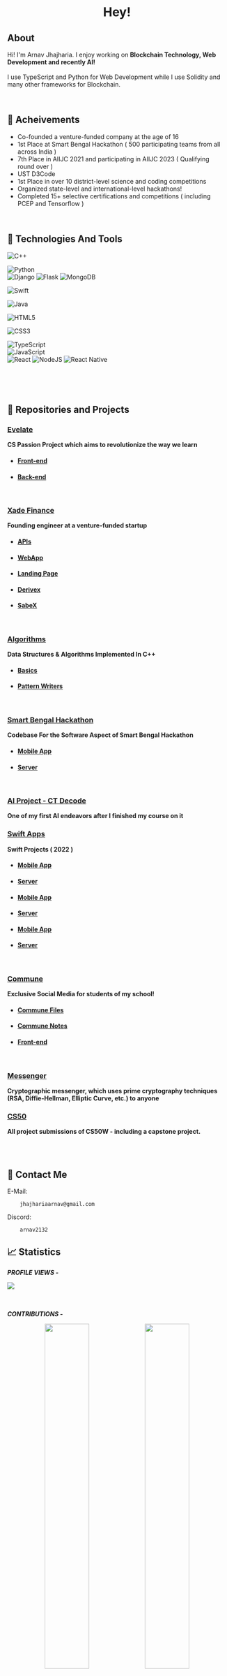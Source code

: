 
<h1 align='center'> Hey! </h1>




<h2> About </h2>


Hi! I'm Arnav Jhajharia. I enjoy working on <b>Blockchain Technology, Web Development and recently AI!</b>
<br> 
<br> 
I use TypeScript and Python for Web Development while I use Solidity and many other frameworks for Blockchain.

<br>

<h2>🏅  Acheivements</h2>

- Co-founded a venture-funded company at the age of 16
- 1st Place at Smart Bengal Hackathon ( 500 participating teams from all across India )  
- 7th Place in AIIJC 2021 and participating in AIIJC 2023 ( Qualifying round over )
- UST D3Code
- 1st Place in over 10 district-level science and coding competitions
- Organized state-level and international-level hackathons!
- Completed 15+ selective certifications and competitions ( including PCEP and Tensorflow )
  
<br>

<h2>🔧  Technologies And Tools </h2>

![C++](https://img.shields.io/badge/c++-%2300599C.svg?style=for-the-badge&logo=c%2B%2B&logoColor=white)

![Python](https://img.shields.io/badge/python-3670A0?style=for-the-badge&logo=python&logoColor=ffdd54)<br>
![Django](https://img.shields.io/badge/django-%23092E20.svg?style=for-the-badge&logo=django&logoColor=white)
![Flask](https://img.shields.io/badge/flask-%23000.svg?style=for-the-badge&logo=flask&logoColor=white)
![MongoDB](https://img.shields.io/badge/mongodb-%23000.svg?style=for-the-badge&logo=mongodb&logoColor=white)

![Swift](https://img.shields.io/badge/swift-F54A2A?style=for-the-badge&logo=swift&logoColor=white)

![Java](https://img.shields.io/badge/java-%23ED8B00.svg?style=for-the-badge&logo=java&logoColor=white)

![HTML5](https://img.shields.io/badge/html5-%23E34F26.svg?style=for-the-badge&logo=html5&logoColor=white)

![CSS3](https://img.shields.io/badge/css3-%231572B6.svg?style=for-the-badge&logo=css3&logoColor=white)

![TypeScript](https://img.shields.io/badge/typescript-%23323330.svg?style=for-the-badge&logo=typescript&logoColor=%23F7DF1E)<br>
![JavaScript](https://img.shields.io/badge/javascript-%23323330.svg?style=for-the-badge&logo=javascript&logoColor=%23F7DF1E)<br>
![React](https://img.shields.io/badge/react.js-%2320232a.svg?style=for-the-badge&logo=react&logoColor=%2361DAFB)
![NodeJS](https://img.shields.io/badge/node.js-6DA55F?style=for-the-badge&logo=node.js&logoColor=white)
![React Native](https://img.shields.io/badge/react_native-%2320232a.svg?style=for-the-badge&logo=react&logoColor=%2361DAFB)


<br />
<br />
<br />



<h2>📃  Repositories and Projects</h2>

### [Evelate](https://github.com/Arnav-Jhajharia/funfact1/)

<b>CS Passion Project which aims to revolutionize the way we learn</b>

- #### [Front-end](https://github.com/Arnav-Jhajharia/funfact1) 

- #### [Back-end](https://github.com/Arnav-Jhajharia/iknownothing/) 
   
<br />

### [Xade Finance](https://github.com/xadefinance/)

<b>Founding engineer at a venture-funded startup </b>

- #### [APIs](https://github.com/XadeFinance/apis)
- #### [WebApp](https://github.com/XadeFinance/webapp)
- #### [Landing Page](https://github.com/XadeFinance/landing)
- #### [Derivex](https://github.com/XadeFinance/derivex)
- #### [SabeX](https://github.com/XadeFinance/sabex)

<br />

### [Algorithms](https://github.com/Arnav-Jhajharia/Algorithms/)

<b>Data Structures & Algorithms Implemented In C++</b>
- #### [Basics](https://github.com/Ansh3101/Algorithms/tree/main/Basics/)
- #### [Pattern Writers](https://github.com/Ansh3101/Algorithms/tree/main/Pattern%20Writers)

<br />

### [Smart Bengal Hackathon](https://github.com/Arnav-Jhajharia/sbh_lmb/)

<b>Codebase For the Software Aspect of Smart Bengal Hackathon</b>
- #### [Mobile App](https://github.com/Arnav-Jhajharia/sbh_lmb)
- #### [Server](https://github.com/Arnav-Jhajharia/sbh_lmb_backend)

<br />

### [AI Project - CT Decode](https://github.com/Arnav-Jhajharia/CT-Decode/)

<b>One of my first AI endeavors after I finished my course on it</b>

### [Swift Apps](https://github.com/Arnav-Jhajharia/SwiftApps/)

<b>Swift Projects ( 2022 ) </b>

- #### [Mobile App](https://github.com/Arnav-Jhajharia/sbh_lmb)
- #### [Server](https://github.com/Arnav-Jhajharia/sbh_lmb_backend)
- #### [Mobile App](https://github.com/Arnav-Jhajharia/sbh_lmb)
- #### [Server](https://github.com/Arnav-Jhajharia/sbh_lmb_backend)
- #### [Mobile App](https://github.com/Arnav-Jhajharia/sbh_lmb)
- #### [Server](https://github.com/Arnav-Jhajharia/sbh_lmb_backend)
  
<br />

### [Commune](https://github.com/Arnav-Jhajharia/)

<b>Exclusive Social Media for students of my school!</b>
- #### [Commune Files](https://github.com/Arnav-Jhajharia/CommuneFiles)
- #### [Commune Notes](https://github.com/Arnav-Jhajharia/Commune-notes)
- #### [Front-end](https://github.com/Arnav-Jhajharia/Xade)

<br />

### [Messenger](https://github.com/Arnav-Jhajharia/Messenger/)

<b>Cryptographic messenger, which uses prime cryptography techniques (RSA, Diffie-Hellman, Elliptic Curve, etc.) to anyone </b>


### [CS50](https://github.com/me50/Arnav-Jhajharia)

<b>All project submissions of CS50W - including a capstone project. </b>

<br />


<br />

<h2>📇  Contact Me </h2>

E-Mail: 
        
        jhajhariaarnav@gmail.com

Discord:
        
        arnav2132
        


<h2>📈  Statistics </h2>


<b><i>PROFILE VIEWS -  </i></b>


![](https://profile-counter.glitch.me/Arnav-Jhajharia/count.svg)



<br />
<br />
<b><i>CONTRIBUTIONS - </i> </b>
  <p align="center">
<img src="https://github-readme-streak-stats.herokuapp.com?user=Arnav-Jhajharia&theme=radical&hide_border=true&date_format=M%20j%5B%2C%20Y%5D&background=0D1117" width="45%"/>
<img src="https://github-readme-stats.vercel.app/api?username=Arnav-Jhajharia&show_icons=true&theme=radical&hide_border=true&bg_color=0D1117" width="45%"/>
      </p>
  <img src="https://activity-graph.herokuapp.com/graph?username=Arnav-Jhajharia&theme=green&bg_color=0D1117&hide_border=true" width="100%"/>

  <!--

![](https://komarev.com/ghpvc/?username=Ansh3101) 
<p align="center">

    <img src="https://github-readme-streak-stats.herokuapp.com?user=Ansh3101&theme=github-dark&hide_border=true&date_format=M%20j%5B%2C%20Y%5D&background=0D1117" alt="Megabyte's Github Stats" width="45%"/>
    <img src="https://github-readme-stats.vercel.app/api?username=Ansh3101&show_icons=true&theme=dark&hide_border=true&bg_color=0D1117" alt="Megabyte's Github Stats" width="45%"/>
    </p>
   <img src="https://activity-graph.herokuapp.com/graph?username=Ansh3101&theme=radical&bg_color=0D1117&hide_border=true" width="100%"/>



![](https://komarev.com/ghpvc/?username=Ansh3101) 

<img src="https://github-readme-stats.vercel.app/api/top-langs/?username=Ansh3101&theme=dark" />  <img align='left' src='https://github-readme-stats.vercel.app/api/?username=Ansh3101&show_icons=true&title_color=fff&icon_color=79ff97&text_color=9f9f9f&bg_color=151515'/>

<p align="center">
    <img src="https://github-readme-streak-stats.herokuapp.com?user=Megabyte-143&theme=github-dark&hide_border=true&date_format=M%20j%5B%2C%20Y%5D&background=0D1117" alt="Megabyte's Github Stats" width="45%"/>
    <img src="https://github-readme-stats.vercel.app/api?username=Megabyte-143&show_icons=true&theme=dark&hide_border=true&bg_color=0D1117" alt="Anshuman's Github Stats" width="45%"/>
    </p>
<p align="center">
    <img src="https://activity-graph.herokuapp.com/graph?username=Megabyte-143&theme=green&bg_color=0D1117&hide_border=true" width="100%"/>
</p>
